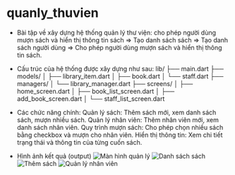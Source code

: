 # quanly_thuvien
- Bài tập về xây dựng hệ thống quản lý thư viện:
cho phép người dùng mượn sách và hiển thị thông tin sách
=> Tạo danh sách sách
=> Tạo danh sách người dùng
=> Cho phép người dùng mượn sách và hiển thị thông tin sách.

- Cấu trúc của hệ thống được xây dựng như sau:
lib/
├── main.dart
├── models/
│   ├── library_item.dart
│   ├── book.dart
│   └── staff.dart
├── managers/
│   └── library_manager.dart
├── screens/
│   ├── home_screen.dart
│   ├── book_list_screen.dart
│   ├── add_book_screen.dart
│   └── staff_list_screen.dart

- Các chức năng chính:
Quản lý sách: Thêm sách mới, xem danh sách sách, mượn nhiều sách.
Quản lý nhân viên: Thêm nhân viên mới, xem danh sách nhân viên.
Quy trình mượn sách: Cho phép chọn nhiều sách bằng checkbox và mượn cho nhân viên.
Hiển thị thông tin: Xem chi tiết trạng thái và thông tin của từng cuốn sách.

- Hình ảnh kết quả (output)
![Màn hình quản lý](image-4.png)
![Danh sách sách](image-5.png)
![Thêm sách](image-6.png)
![Quản lý nhân viên](image-7.png)